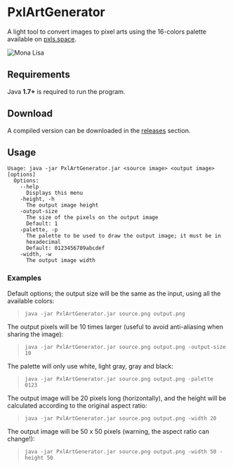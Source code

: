 # PxlArtGenerator #

A light tool to convert images to pixel arts using the 16-colors palette available on [pxls.space](http://pxls.space).

![Mona Lisa](https://i.cassayre.me/20170413134346)

## Requirements ##

Java **1.7+** is required to run the program.

## Download ##

A compiled version can be downloaded in the [releases](https://github.com/FlorianCassayre/PxlArtGenerator/releases) section.

## Usage ##

    Usage: java -jar PxlArtGenerator.jar <source image> <output image> [options]
      Options:
        --help
          Displays this menu
        -height, -h
          The output image height
        -output-size
          The size of the pixels on the output image
          Default: 1
        -palette, -p
          The palette to be used to draw the output image; it must be in 
          hexadecimal 
          Default: 0123456789abcdef
        -width, -w
          The output image width

### Examples ###

Default options; the output size will be the same as the input, using all the available colors:

> `java -jar PxlArtGenerator.jar source.png output.png`


The output pixels will be 10 times larger (useful to avoid anti-aliasing when sharing the image):

> `java -jar PxlArtGenerator.jar source.png output.png -output-size 10`


The palette will only use white, light gray, gray and black:

> `java -jar PxlArtGenerator.jar source.png output.png -palette 0123`


The output image will be 20 pixels long (horizontally), and the height will be calculated according to the original aspect ratio:

> `java -jar PxlArtGenerator.jar source.png output.png -width 20`


The output image will be 50 x 50 pixels (warning, the aspect ratio can change!):

> `java -jar PxlArtGenerator.jar source.png output.png -width 50 -height 50`